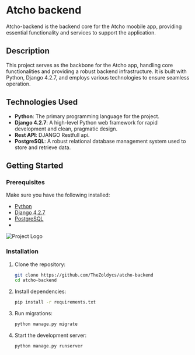 # Atcho backend

Atcho-backend is the backend core for the Atcho moobile app, providing essential functionality and services to support the application.

## Description

This project serves as the backbone for the Atcho app, handling core functionalities and providing a robust backend infrastructure. It is built with Python, Django 4.2.7, and employs various technologies to ensure seamless operation.

## Technologies Used

- **Python**: The primary programming language for the project.
- **Django 4.2.7**: A high-level Python web framework for rapid development and clean, pragmatic design.
- **Rest API**: DJANGO Restfull api.
- **PostgreSQL**: A robust relational database management system used to store and retrieve data.

## Getting Started

### Prerequisites

Make sure you have the following installed:

- [Python](https://www.python.org/)
- [Django 4.2.7](https://www.djangoproject.com/)
- [PostgreSQL](https://www.postgresql.org/)
- 
![Project Logo](./images/project_logo.png)


### Installation

1. Clone the repository:

    ```bash
    git clone https://github.com/TheZoldycs/atcho-backend
    cd atcho-backend
    ```

2. Install dependencies:

    ```bash
    pip install -r requirements.txt
    ```

3. Run migrations:

    ```bash
    python manage.py migrate
    ```

4. Start the development server:

    ```bash
    python manage.py runserver
    ```





